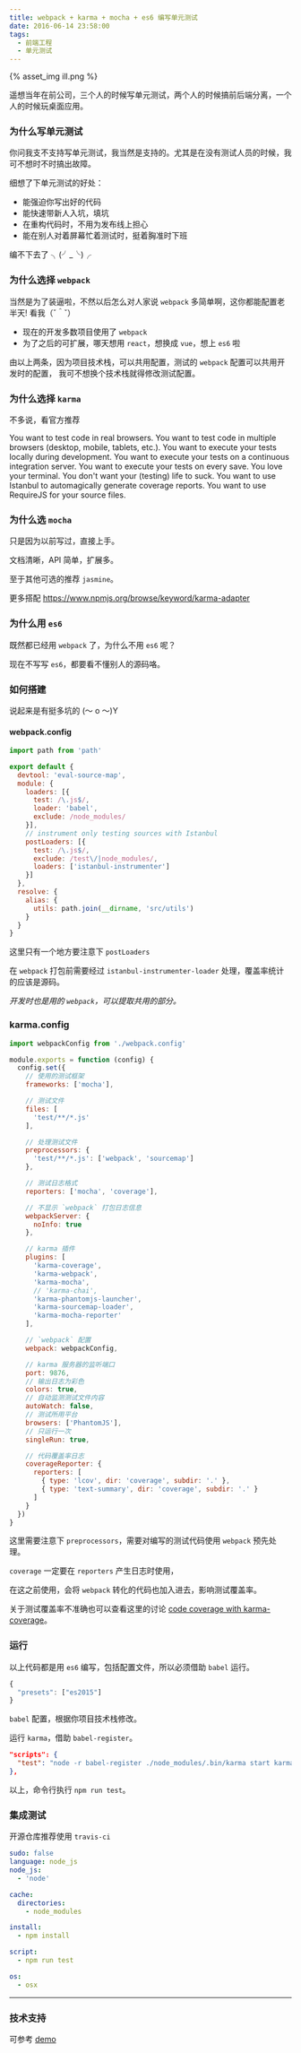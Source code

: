 ```yaml
---
title: webpack + karma + mocha + es6 编写单元测试
date: 2016-06-14 23:58:00
tags:
  - 前端工程
  - 单元测试
---
```


{% asset_img ill.png %}

遥想当年在前公司，三个人的时候写单元测试，两个人的时候搞前后端分离，一个人的时候玩桌面应用。

<!-- more -->

### 为什么写单元测试

你问我支不支持写单元测试，我当然是支持的。尤其是在没有测试人员的时候，我可不想时不时搞出故障。

细想了下单元测试的好处：

> 
* 能强迫你写出好的代码
* 能快速带新人入坑，填坑
* 在重构代码时，不用为发布线上担心
* 能在别人对着屏幕忙着测试时，挺着胸准时下班

编不下去了 ╮(╯_╰)╭ 

### 为什么选择 `webpack`

当然是为了装逼啦，不然以后怎么对人家说 `webpack` 多简单啊，这你都能配置老半天! 看我（ˇ＾ˇ）

> 
* 现在的开发多数项目使用了 `webpack`
* 为了之后的可扩展，哪天想用 `react`，想换成 `vue`，想上 `es6` 啦

由以上两条，因为项目技术栈，可以共用配置，测试的 `webpack` 配置可以共用开发时的配置，
我可不想换个技术栈就得修改测试配置。

### 为什么选择 `karma`

不多说，看官方推荐

> 
You want to test code in real browsers.
You want to test code in multiple browsers (desktop, mobile, tablets, etc.).
You want to execute your tests locally during development.
You want to execute your tests on a continuous integration server.
You want to execute your tests on every save.
You love your terminal.
You don't want your (testing) life to suck.
You want to use Istanbul to automagically generate coverage reports.
You want to use RequireJS for your source files.

### 为什么选 `mocha`

只是因为以前写过，直接上手。

文档清晰，API 简单，扩展多。

至于其他可选的推荐 `jasmine`。

更多搭配 https://www.npmjs.org/browse/keyword/karma-adapter

### 为什么用 `es6`

既然都已经用 `webpack` 了，为什么不用 `es6` 呢？

现在不写写 `es6`，都要看不懂别人的源码咯。

### 如何搭建

说起来是有挺多坑的 (～ o ～)Y

#### webpack.config

```js webpack.config.js
import path from 'path'

export default {
  devtool: 'eval-source-map',
  module: {
    loaders: [{
      test: /\.js$/,
      loader: 'babel',
      exclude: /node_modules/
    }],
    // instrument only testing sources with Istanbul
    postLoaders: [{
      test: /\.js$/,
      exclude: /test\/|node_modules/,
      loaders: ['istanbul-instrumenter']
    }]
  },
  resolve: {
    alias: {
      utils: path.join(__dirname, 'src/utils')
    }
  }
}
```

这里只有一个地方要注意下 `postLoaders`

在 `webpack` 打包前需要经过 `istanbul-instrumenter-loader` 处理，覆盖率统计的应该是源码。

*开发时也是用的 `webpack`，可以提取共用的部分。*

### karma.config

```js karma.config.js
import webpackConfig from './webpack.config'

module.exports = function (config) {
  config.set({
    // 使用的测试框架
    frameworks: ['mocha'],

    // 测试文件
    files: [
      'test/**/*.js'
    ],

    // 处理测试文件
    preprocessors: {
      'test/**/*.js': ['webpack', 'sourcemap']
    },

    // 测试日志格式
    reporters: ['mocha', 'coverage'],

    // 不显示 `webpack` 打包日志信息
    webpackServer: {
      noInfo: true
    },

    // karma 插件
    plugins: [
      'karma-coverage',
      'karma-webpack',
      'karma-mocha',
      // 'karma-chai',
      'karma-phantomjs-launcher',
      'karma-sourcemap-loader',
      'karma-mocha-reporter'
    ],

    // `webpack` 配置
    webpack: webpackConfig,

    // karma 服务器的监听端口
    port: 9876,
    // 输出日志为彩色
    colors: true,
    // 自动监测测试文件内容
    autoWatch: false,
    // 测试所用平台
    browsers: ['PhantomJS'],
    // 只运行一次
    singleRun: true,

    // 代码覆盖率日志
    coverageReporter: {
      reporters: [
        { type: 'lcov', dir: 'coverage', subdir: '.' },
        { type: 'text-summary', dir: 'coverage', subdir: '.' }
      ]
    }
  })
}

```

这里需要注意下 `preprocessors`，需要对编写的测试代码使用 `webpack` 预先处理。

`coverage` 一定要在 `reporters` 产生日志时使用，

在这之前使用，会将 `webpack` 转化的代码也加入进去，影响测试覆盖率。

关于测试覆盖率不准确也可以查看这里的讨论 [code coverage with karma-coverage](https://github.com/webpack/karma-webpack/issues/21)。

### 运行

以上代码都是用 `es6` 编写，包括配置文件，所以必须借助 `babel` 运行。

```js .babelrc
{
  "presets": ["es2015"]
}
```

`babel` 配置，根据你项目技术栈修改。

运行 `karma`，借助 `babel-register`。


```json package.json
"scripts": {
  "test": "node -r babel-register ./node_modules/.bin/karma start karma.config.js"
},
```

以上，命令行执行 `npm run test`。

### 集成测试

开源仓库推荐使用 `travis-ci`

```yml .travis.yml
sudo: false
language: node_js
node_js:
  - 'node'

cache:
  directories:
    - node_modules

install:
  - npm install

script:
  - npm run test

os:
  - osx
```

---

### 技术支持

可参考 [demo](https://github.com/xwartz/webpack-karma-mocha)
